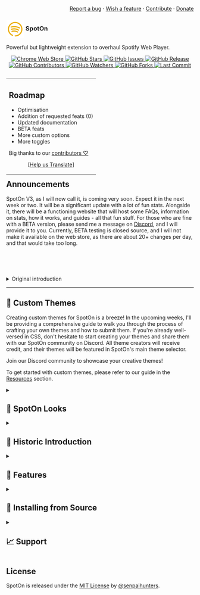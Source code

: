 <div align="right"> 

<a href="https://github.com/SenpaiHunters/SpotOn/issues/new/choose">Report a bug</a> ·
<a href="https://discord.gg/9hqVqYDpj3">Wish a feature</a> ·
<a href="https://github.com/SenpaiHunters/SpotOn/blob/Main/CONTRIBUTING.md">Contribute</a> ·
<a href="https://github.com/SenpaiHunters/SpotOn/wiki/Donate-&-Support">Donate</a> <br></div>

 <h3><img src="https://github.com/SenpaiHunters/SpotOn/blob/Main/SpotOn/icons/icon32.png?raw=true" style="vertical-align:middle"> SpotOn</h3>
<p>Powerful but lightweight extension to overhaul Spotify Web Player.</p>

<p align="center">
    <a href="https://chrome.google.com/webstore/detail/spoton/hnbcgkmojpjmncmplcnefjnmcbckadff?hl=en&authuser=0">
        <img src="https://img.shields.io/chrome-web-store/v/hnbcgkmojpjmncmplcnefjnmcbckadff?style=for-the-badge" alt="Chrome Web Store" />
    </a>
    <a href="https://github.com/SenpaiHunters/SpotOn">
        <img src="https://img.shields.io/github/stars/SenpaiHunters/SpotOn?style=for-the-badge" alt="GitHub Stars" />
    </a>
    <a href="https://github.com/SenpaiHunters/SpotOn/issues">
        <img src="https://img.shields.io/github/issues/SenpaiHunters/SpotOn?style=for-the-badge" alt="GitHub Issues" />
    </a>
    <a href="https://github.com/SenpaiHunters/SpotOn/releases">
        <img src="https://img.shields.io/github/v/release/SenpaiHunters/SpotOn?style=for-the-badge" alt="GitHub Release" />
    </a>
    <a href="https://github.com/SenpaiHunters/SpotOn/blob/Main/CONTRIBUTING.md">
        <img src="https://img.shields.io/github/contributors/SenpaiHunters/SpotOn?style=for-the-badge" alt="GitHub Contributors" />
    </a>
    <a href="https://github.com/SenpaiHunters/SpotOn/watchers">
        <img src="https://img.shields.io/github/watchers/SenpaiHunters/SpotOn?style=for-the-badge" alt="GitHub Watchers" />
    </a>
    <a href="https://github.com/SenpaiHunters/SpotOn/forks">
        <img src="https://img.shields.io/github/forks/SenpaiHunters/SpotOn?style=for-the-badge" alt="GitHub Forks" />
    </a>
    <a href="https://github.com/SenpaiHunters/SpotOn/commits">
        <img src="https://img.shields.io/github/last-commit/SenpaiHunters/SpotOn?style=for-the-badge" alt="Last Commit" />
    </a>
</p>


<table align="right"><tr><td><h2>Roadmap</h2> <!-- The list below only stays formatted when there is a line break above --> 

 - Optimisation
 - Addition of requested feats (0)
 - Updated documentation
 - BETA feats
 - More custom options
 - More toggles
	
Big thanks to our <a href="https://github.com/senpaihunters/spoton/contributors">contributors ♡</a>
<br><div align="center">[<a href="https://github.com/senpaihunters/spoton/#">Help us Translate</a>]</div>
</td></tr></table>  


<h2>Announcements</h2>


SpotOn V3, as I will now call it, is coming very soon. Expect it in the next week or two. It will be a significant update with a lot of fun stats. Alongside it, there will be a functioning website that will host some FAQs, information on stats, how it works, and guides - all that fun stuff. For those who are fine with a BETA version, please send me a message on [Discord](https://discord.com/users/325178652033679362), and I will provide it to you. Currently, BETA testing is closed source, and I will not make it available on the web store, as there are about 20+ changes per day, and that would take too long.

<br><br><br>

<details><summary>
Original introduction</summary>


<h1 align="center">
  SpotOn
  <br/>
<img width="230" alt="SpotOn Logo" src="https://github.com/SenpaiHunters/SpotOn/assets/103985728/a3285cef-ca9e-4707-b11d-5db07e5703bb">
</h1>

SpotOn is an overhaul of the Spotify Web Player that adds various features and improvements to enhance the user experience.

---
# SpotOn is now on the Chrome Web Store!!!
Check it out [here](https://chrome.google.com/webstore/detail/spoton/hnbcgkmojpjmncmplcnefjnmcbckadff?hl=en&authuser=0), with the extension you don't need to worry about unpacking the extension, looking for updates, everything is done by itself! Do note: IF you use the Chrome Extension via the web store updates MAY be 1/3 days later than on this Repo! This is because it needs to be confirmed and all that fun stuff!



---
# V2 IS OUT!!! Read the release notes in Releases!

*With SpotOn V2, there are roughly 55 toggles, 15 custom settings, 9 themes, and a whole lot more!*

## Something you can help with in this process is creating themes!!! 
Now, this will be easy and I'll create a guide in the coming weeks stepping you through it and the process of submitting your theme(s), but if you know CSS, feel free to make a theme and share it on our discord for now! I'll credit all theme makers, as well as add it to SpotOn's main theme selector!

*Come join our discord to share your themes!*

To add custom themes, please check out the guide on [Resources](https://github.com/SenpaiHunters/SpotOn/blob/Main/Resources/CustomThemes.md)

---


<h1 align="center"> Introduction & Use-case</h1>
SpotOn is a project that enhances the Spotify Web Player by adding new features, improving the user interface, and offering various enhancements. It includes animations, a new font, enhanced Nav & Now Playing bars, a dynamic theme, rainbow controls, and more. With SpotOn, Spotify Web Player users can enhance their music listening experience through options like SpotOn Righter (moves the Nav Bar to the right), SpotOn SonyCopy, SpotOn Speeder, and other improvements. It aims to make the Spotify Web Player more engaging, visually appealing, and user-friendly with small packages of enhancements.


---

<h1 align="center">


  
  
![GitHub watchers](https://img.shields.io/github/watchers/senpaihunters/spoton?style=social)
![GitHub repo size](https://img.shields.io/github/repo-size/senpaihunters/spoton?style=plastic)
![GitHub release (latest by date)](https://img.shields.io/github/v/release/senpaihunters/spoton)
![GitHub contributors](https://img.shields.io/github/contributors/senpaihunters/spoton)
![GitHub all releases](https://img.shields.io/github/downloads/senpaihunters/spoton/total)
  
</h1>


![SpotOn](https://socialify.git.ci/SenpaiHunters/SpotOn/image?description=1&descriptionEditable=SpotOn%20is%20a%20full%20overhaul%20of%20Spotify%20Web%20Player%2C%20read%20the%20GitHub%20for%20full%20features.&font=Raleway&forks=1&issues=1&language=1&name=1&owner=1&pattern=Floating%20Cogs&pulls=1&stargazers=1&theme=Dark)




---



<h1 align="center"> What does SpotOn look like?</h1>


| Before |
| --- |
| ![Before](https://github.com/SenpaiHunters/SpotOn/assets/103985728/0e93c52c-ea88-4b0b-974b-2183d7a4ef0b) |


| After |
| --- | 
| ![SCR-20230612-bqva](https://github.com/SenpaiHunters/SpotOn/assets/103985728/9f279630-c4c9-4a09-87bf-2b7a9fb3d919) |


<h3 align="center">
  
  
> SpotOn gets updated regularly, so this may change or be updated to look more pleasing.
  
  
> You can tone some features to suit your taste. 
  
  
  </h3>




<h2 align="center"> More SpotOn Examples can be found below </h2>

<h3 align="center">
<details> 
  
![SCR-20230618-rpjn](https://github.com/SenpaiHunters/SpotOn/assets/103985728/bfc99f7a-073f-4a5d-9a21-76c0991a19c8)

![SCR-20230612-qsot](https://github.com/SenpaiHunters/SpotOn/assets/103985728/4e831df1-dff3-45d2-ac0d-1236b03b9218)

![SCR-20230607-rtla](https://github.com/SenpaiHunters/SpotOn/assets/103985728/718fac48-c2bf-483e-b846-9a809d049fdc)

![SCR-20230530-sioy](https://github.com/SenpaiHunters/SpotOn/assets/103985728/a13b1035-3954-408d-a6ca-13f3ef63cf97)

![SCR-20230609-nssy](https://github.com/SenpaiHunters/SpotOn/assets/103985728/b96953e0-7919-4eb8-898d-5722278e6ea2)  

</details>
</h3>
  
  
  ***
  
<h2 align="center">Features</h2>

| Feature | Description |
| --- | --- |
| Animations! | Various animations added, including hover animation, spinning albums, skip/reverse animations, playlist hover animation and more! |
| Full toggleable options (soon) | Toggle any option on SpotOn to tweak SpotOn for your liking! |
| New font (Akr) | A new font added, may appear different in other browsers. |
| Lightweight | Less than 1mb, approx. 400kb, super fast loading times, it won't really affect anything~ |
| Overhauled Nav Bar (NB) | NB is now pushed out from the whole menu, rounded, has an album image within, and rainbow controls added. |
| Overhauled Now Playing Bar (NPB) | NPB now has variable size, rounded corners, black haze, full rainbow controls, smaller and rounded album art, reduced overall size, and removed background on `.playback-bar` as well as changed progress bars |
| Hide the Nav Bar! | The Nav Bar can now be hidden by clicking on the line that pops up when the cursor is moved to the edge of the Nav Bar. |
| Hotkeys | Customisable (4- thanks `Manifest 3`) toggles |
| Right-click functionality | Right-click on any page to do a range of things, like jump to your open Spotify tab or create one if there is no open tab. |
| Song timings | Clicking on song time displays the whole song time or remaining time. |
| Dynamic theme | Theme responds to cover art and displays it as background. |
| Centered Lyrics | Lyrics remain in the middle of the screen unless it needs more space |
| Auto lyric search on Genius | Pressing the 'G' icon on the top right initiates the script. |
| Lyrics | Lyrics now have a black border, appropriate size, and can be copied. |
| Capitalized initial letter | First letter of each word is now capitalized. |
| Rounded album art covers | All album art covers are now 15 to 30px rounded. |
| Scrollbar | Sometimes you'll find a rainbow scrollbar! Where is it? You find it! |
| RoundeSometimeser & now playing song | Song hover and now playing song are now rounded. |
| Copy track info | Select 'Copy' when right-clicking on a song. |
Rainbow controls | Various buttons now have rainbow controls, including full screen, lyrics, like songs, queues, devices, volume, PiP, repeat, and shuffle. |
| Removed Spotify Logo | Spotify logo has been removed. |
| Removed 'Install' app | 'Install' app has been removed from the above album art cover in Nav Bar. |
| Removed 'Upgrade' button | 'Upgrade' app button has been removed from the top bar. |
| Removed Podcasts from Homepage | Podcasts have been removed, but can still be found in 'Your Library'. |
| Removal of bottom content bar | Bottom content bar hosting social links (etc) has been removed. |
| Removed device streaming info | Device streaming info has been removed from the bottom bar. |
| Misc performance and bug fixes | Various performance and bug fixes have been implemented, including quicker loading times and search times. |
| Increased site-wide readability | Site-wide readability has been improved, particularly on lyrics and larger content. |
| Addition of Hotkeys | Hotkeys have been added and can be accessed by pressing 'Shift + ?' or '⌘ + ?'. |

***

<h2 align="center">Other SpotOns</h2>

| SpotOn | Description |
| --- | --- |
| ***SpotOn*** | The main use of SpotOn, with the features boasted above (there is also a userscript of SpotOn if you use Safari) |
| ***SpotOn Arc Version*** | The main use of SpotOn, however, instead of the dynamic cover art it matches your Arc theme (for Arc Browser ONLY) and can be customised, see documentation!) |
| ***SpotOn Enhanced Search*** | You can search by Song, Artist, Album, Release Year, Genre, or any combination of those. |
| ***SpotOn Genius Lyric Searcher*** | Search for the lyrics on Genius.com if Spotify doesn't have them |
| ***SpotOn Genius Song Replacer*** | Allow Genius.com to use open.spotify.com to host the music, instead of Apple Music. |
| ***SpotOn Hotkeys*** | Customisable Hotkeys for Spotify |
| ***SpotOn MenubarToggle*** | Toggle the NB to show or not |
| ***SpotOn MiniPlayer*** | A MiniPlayer for Spotify |
| ***SpotOn Queue Expander*** | Adds send to top of queue, shuffle queue, and send to bottom |
| ***SpotOn Righter*** | Shift NB to the right |
| ***SpotOn SongCopy*** | Copy the song name and artist to your clipboard |
| ***SpotOn Speeder*** | Adds a speeder to Spotify to change the speed from 0.1 to 200% playing speed |


***


<h2 align="center">Installation</h2> 

https://user-images.githubusercontent.com/103985728/236811226-3070dfb3-85e9-4195-922e-40ab8a4bdf35.mp4

To install SpotOn, follow these steps:

1. Clone the repository to your local machine (download as a zip or `git clone https://github.com/SenpaiHunters/SpotOn`).
2. Open your preferred browser and navigate to `chrome://extensions`.
3. Enable Developer mode by toggling the switch in the top-right corner.
4. Click the "Load unpacked" button and select the `SpotOn` folder.
5. SpotOn should now be installed and ready to use.


To uninstall SpotOn, follow these steps:

1. Open your preferred browser and navigate to `chrome://extensions`.
2. Find SpotOn in the list of installed extensions.
3. Click the "Remove" button next to SpotOn.
4. Confirm that you want to remove the extension.





<h2 align="center">Browser Support</h2>

| Browser | Support |
| --- | --- |
| Arc | ✅ |
| Firefox | ✅ |
| Chrome | ✅ |
| Orion | ✅ |
| Opera GX | ✅ |
| Brave | ✅ |
| Vivaldi | ✅ |
| Edge | ✅ |
| NAVER Whale | ✅ |
| Thorium  | ✅ |
| Beam browser  | ??? |
| Iceraven | ??? |
| SigmaOS | ❌ - Not popular enough |
| Safari | ❌ - Only supported via a Userscript |


***


<h2 align="center">Hidden Nav Bar</h2> 

https://user-images.githubusercontent.com/103985728/221404396-20eecdd2-1221-42b7-9e88-13faa5121f89.mp4


- Still works with SpotOn Righter

<h2 align="center">Copy song name & artist</h2>

| Feature | Description |
| --- | --- |
| Copy song name and artist | Adds a button for copying the artist and song name when right-clicking. This will not be a Chrome extension, instead will require a Userscript. |
| Right-click Imbedded right into Spotify's Menu |
| ![Embedded right into Spotify's Menu](https://user-images.githubusercontent.com/103985728/195324014-728d02a2-af67-4051-8582-ae701f3861c9.png) | When right-clicking you'll see `copy track info`, once you press that the script will copy the song name & artist into your clipboard for copying. |
| Clean copy box, a clean copy box shows up! | 
| ![A Imbedded box](https://user-images.githubusercontent.com/103985728/195324024-6f64e4ce-c5ce-41e8-945e-614f5bee2145.png) | A box will show once copying is successful |

<h2 align="center">Genius Intergration</h2> 

| Genius integration |   |
| --- | --- |
| Note for Genius to work, you might need to add/have an active Genius account. Again, this is a userscript and will not be transferred to a Chrome extension as the APIs it uses are not supported on Chrome extensions |   |
| How do I enable 'No Spotify Lyrics? Then Let's Check Genius!' |   |
| 1. Click on Tampermonkey (or any userscript) | ![Click on Tampermonkey](https://user-images.githubusercontent.com/103985728/195988967-4ed93961-7b84-4b0c-9938-a2aba8b075f8.png) |
| 2. Click on "No Spotify Lyrics? Then Let's Check Genius! Show Lyrics" | ![SCR-20221016-l5](https://user-images.githubusercontent.com/103985728/195988969-c1b47c85-86b1-40ac-8253-f1bb183f2e5d.png) |
| 3. It'll automatically load in, with the current playing song with the lyrics if Genius has it. - __NOTE__ Having this open will reduce song loading speed if you have a lot going on in the background - To enable this, simply press the 'Hide Lyrics' then reopen the lyrics by pressing the 'G' on the top right. (Pic for ref) |   |
| Picture for reference. | <img width="122" alt="image" src="https://user-images.githubusercontent.com/103985728/221405927-d81eba89-2b07-48aa-a393-cba34a0ab2a1.png"> |
| Lyrics shown to the right of the page | <img width="1000" alt="image" src="https://user-images.githubusercontent.com/103985728/221405828-a6c6f3b9-7dce-42a2-884e-e2885fa100a0.png"> |
| 4. To hide the sidebar, either reload or press 'hide'. - If you reloaded repeat steps 1 & 2 to reenable it. | ![SCR-20221016-lj](https://user-images.githubusercontent.com/103985728/195988974-03d14f4d-e4ad-4370-b6d4-c48c7df55089.png) |
| 5. If you press 'Hide' you'll see a little Genius Button cleanly off to the right - If you reloaded repeat steps 1 & 2 for the button to come back. | <img width="122" alt="image" src="https://user-images.githubusercontent.com/103985728/221405927-d81eba89-2b07-48aa-a393-cba34a0ab2a1.png"> |


<h2 align="center">Troubleshooting</h2>

If you encounter any issues with SpotOn, please try the following troubleshooting steps:

1. Check for Extension updates.
2. Disable and then re-enable the extension.
3. Clear your browser's cache and cookies.
4. Restart your browser.
5. Check to see the issue, that being loading times or a formatting issue.
6. If the issue persists, please report it on the project's GitHub page or contact the developer for technical support.



<h2 align="center">📝 Contributing</h2>

If you would like to contribute to SpotOn, please follow these guidelines:

1. Fork the repository and create a new branch for your changes.
2. Make your changes and test them thoroughly.
3. Submit a pull request with a clear description of your changes and why they are necessary.
4. Your pull request will be reviewed and merged if it meets the project's standards.

- Furthermore, you can contribute by reporting bugs or suggesting new features by opening an issue on the project’s GitHub page.


<h2 align="center">Supporting the Project</h2>
If you would like to support the development of SpotOn, there are several ways to do so:

- Spread the word about the project on social media or other platforms.
- Donate to the project’s developers to help cover development costs.
   - [Buymeacoffee](https://www.buymeacoffee.com/KamiAMVS)
- Contribute code or documentation to the project to help improve it.


Thank you for your support!


<h2 align="center">License</h2>
SpotOn is licensed under the MIT License. See the LICENSE file for more information.

---

Please note that SpotOn is not affiliated with Spotify. It is an open-source project developed and maintained by the SpotOn community.


</details> <hr>



<h2>🎁 Custom Themes</h2>

Creating custom themes for SpotOn is a breeze! In the upcoming weeks, I'll be providing a comprehensive guide to walk you through the process of crafting your own themes and how to submit them. If you're already well-versed in CSS, don't hesitate to start creating your themes and share them with our SpotOn community on Discord. All theme creators will receive credit, and their themes will be featured in SpotOn's main theme selector.

Join our Discord community to showcase your creative themes!

To get started with custom themes, please refer to our guide in the <a href="https://github.com/SenpaiHunters/SpotOn/blob/Main/Resources/CustomThemes.md">Resources</a> section.

<details><summary><h2>👀 SpotOn Looks</h2></summary>
<img width="1552" alt="Preview 1" src="https://github.com/SenpaiHunters/SpotOn/assets/103985728/9f216ebe-3214-41da-9a47-b68f293575d8">
<img width="1552" alt="Preview 2" src="https://github.com/SenpaiHunters/SpotOn/assets/103985728/e15dfd12-e082-4803-b5dc-bfc4e10ba826">
<img width="1552" alt="Preview 3" src="https://github.com/SenpaiHunters/SpotOn/assets/103985728/85568370-ac9a-45e9-bd94-bc4c57e92f30">

![Preview 4](https://github.com/SenpaiHunters/SpotOn/assets/103985728/2a4b0e5b-9199-4f0b-a43b-e7c2d7293950)
![Preview 5](https://github.com/SenpaiHunters/SpotOn/assets/103985728/0e265089-6ed8-4b94-a0dc-4185c5d4db74)
![Preview 6](https://github.com/SenpaiHunters/SpotOn/assets/103985728/96cee3cb-064d-4a6a-b497-747d22b0b3ba)
  
</details>

<details><summary><h2>📜 Historic Introduction</h2></summary>

[SpotOn](https://chrome.google.com/webstore/detail/spoton/hnbcgkmojpjmncmplcnefjnmcbckadff?hl=en&authuser=0) is an extension I developed to elevate your Spotify experience. It's a versatile one-stop shop equipped with numerous features to enhance Spotify while remaining lightweight. From customizable toggles to remove specific elements or buttons, to full-fledged custom CSS for personalizing your Spotify's appearance, SpotOn offers it all and is entirely user-expandable.

<p align="center">
<a href="https://chrome.google.com/webstore/detail/spoton/hnbcgkmojpjmncmplcnefjnmcbckadff?hl=en&authuser=0">
        <img src="https://img.shields.io/chrome-web-store/v/hnbcgkmojpjmncmplcnefjnmcbckadff?style=for-the-badge" alt="chrome-web-store-link" /><img src="https://img.shields.io/chrome-web-store/users/hnbcgkmojpjmncmplcnefjnmcbckadff?style=for-the-badge" alt="Chrome-users" /></a> </p>

**Key Features of SpotOn**:
- Custom toggles
- Theme customization
- Album art downloader
- Color picker
- Color history
- Color settings

Explore the [full list of features](https://github.com/SenpaiHunters/SpotOn/wiki/Features).

🔧 **Installing SpotOn from Source**
1. **Download & extract the [latest version](https://github.com/senpaihunters/spoton/archive/refs/heads/master.zip) or [release](https://github.com/senpaihunters/spoton/releases)**.
   
   - **Safari**:
     - 2. Currently unsupported as an extension.
     - 3. Supported as a userscript.
     - 4. Copy the code from [here](https://github.com/SenpaiHunters/SpotOn/blob/Main/SpotOn%20Userscript/userscript.js).
     - 5. Paste it into your userscript and save.
   
   - **Chrome / Chromium / Brave / Edge / Vivaldi**:
     - 2. Go to your browser's Extensions page (*chrome://extensions/*).
     - 3. Activate "Developer mode."
     - 4. Click the "Load unpacked" button and select the extracted folder.

#### Web Browser Support 
|[Brave](https://brave.com) | [Chromium](https://github.com/chromium/chromium) | [Chrome](https://chrome.google.com/webstore/detail/spoton/hnbcgkmojpjmncmplcnefjnmcbckadff?hl=en&authuser=0) | [Edge](https://www.microsoft.com/edge) | [Firefox](https://foundation.mozilla.org) | [Opera](https://addons.opera.com) | [Safari](https://www.apple.com/safari/) | [Vivaldi](https://github.com/ric2b/Vivaldi-browser) |
| --------- | --------- | --------- | --------- | --------- | --------- | --------- | --------- |
| 0.52+ | 49.0+ | 49.0+ | 79.0+ | 44.0+ | 36.0+ | x.x+ | 1.0+ | 
</details>

<details><summary><h2>🧰 Features</h2></summary>

SpotOn offers a range of features to enhance your Spotify experience:
- Custom toggles
- Theme customization
- Custom CSS
- Album art downloader
- Color picker
- Color history
- Color settings

Explore the [full list of features](https://github.com/SenpaiHunters/SpotOn/wiki/Features).
</details>

<details><summary><h2>🔧 Installing from Source</h2></summary>

To install SpotOn from source, follow these steps:
1. **Download & extract the latest version from the [release](https://github.com/senpaihunters/spoton/releases)**.

   - **Safari**:
     - 2. Currently unsupported as an extension.
     - 3. Supported as a userscript.
     - 4. Copy the code from [here](https://github.com/SenpaiHunters/SpotOn/blob/Main/SpotOn%20Userscript/userscript.js).
     - 5. Paste it into your userscript and save.

   - **Arc / Chrome / Chromium / Brave / Edge / Vivaldi**:
     - 2. Go to your browser's Extensions page (*chrome://extensions/*).
     - 3. Activate "Developer mode."
     - 4. Click the "Load unpacked" button and select the extracted folder.

   - **Web Store**:
     - 2. Visit the [Web Store](https://chrome.google.com/webstore/detail/spoton/hnbcgkmojpjmncmplcnefjnmcbckadff?hl=en&authuser=0).
     - 3. Click "Add to Chrome."
     - 4. Review and confirm the permissions.
     - 5. Explore customization options on the settings page.
</details>

<details><summary><h2>📈 Support</h2></summary>
<p align="center">
    Very easy to get support, either reach out on our discord which I am on 24/7 and check it daily!
</p>
</details>

## License

SpotOn is released under the [MIT License](/LICENSE) by [@senpaihunters](https://github.com/senpaihunters).
